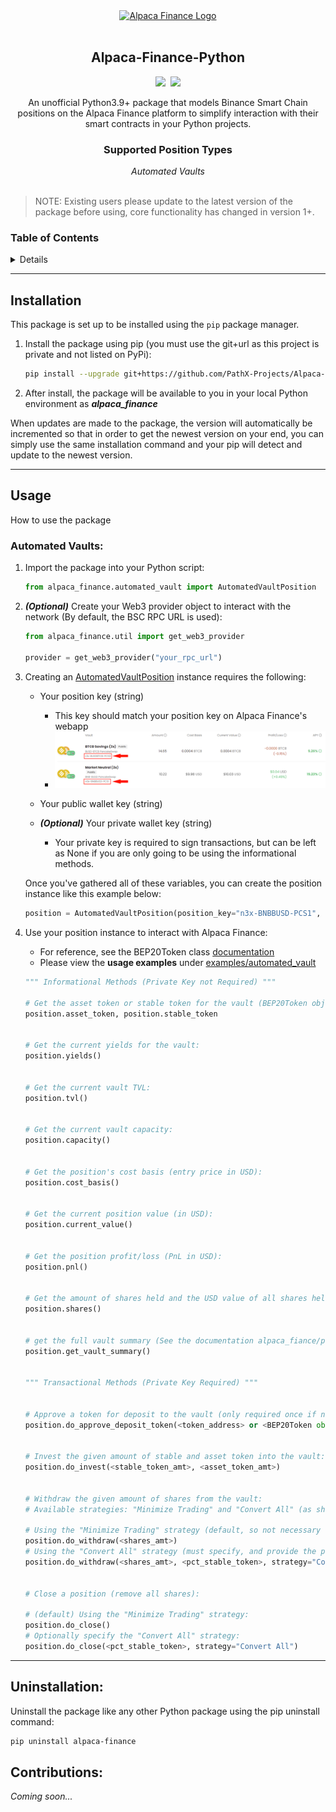 
<!-- PROJECT HEADER -->
<div align="center">
  <a href ="https://www.alpacafinance.org//"><img src="https://pbs.twimg.com/profile_images/1481749291379081217/KGzK2UQS_400x400.png" alt="Alpaca Finance Logo" height="200"></a>
  <br></br>
  <h2 align="center"><strong>Alpaca-Finance-Python</strong></h2>
  <img src="https://img.shields.io/badge/Python-3.9%2B-yellow"/>&nbsp&nbsp<img src="https://img.shields.io/badge/Supported Network-BSC-yellow"></img>
    <p align="center">
        An unofficial Python3.9+ package that models Binance Smart Chain positions on the Alpaca Finance platform to simplify interaction with their smart contracts in your Python projects.
    </p>
    <h3><strong>Supported Position Types</strong></h3>
    <i>Automated Vaults</i><br>
</div>
<br>

> NOTE: Existing users please update to the latest version of the package before using, core functionality has changed in version 1+.

<!-- TABLE OF CONTENTS -->
### Table of Contents
<details>
  <ol>
    <li><a href="#installation">Installation</a></li>
    <li><a href="#usage">Usage</a></li>
    <li><a href="#uninstallation">Uninstallation</a></li>
    <!-- <li><a href="#roadmap">Roadmap</a></li> -->
  </ol>
</details>

___

## Installation

This package is set up to be installed using the `pip` package manager.

1. Install the package using pip (you must use the git+url as this project is private and not listed on PyPi):
    ```bash
    pip install --upgrade git+https://github.com/PathX-Projects/Alpaca-Finance-Python.git
    ```
    <!-- ***Note:*** You may need to provide your git credentials depending on the repository privacy settings. In the event, if you need help generating a personal access token see [here](https://catalyst.zoho.com/help/tutorials/githubbot/generate-access-token.html) -->

2. After install, the package will be available to you in your local Python environment as ***alpaca_finance***

When updates are made to the package, the version will automatically be incremented so that in order to get the newest version on your end, you can simply use the same installation command and your pip will detect and update to the newest version.

___

## Usage

How to use the package

### Automated Vaults:

1. Import the package into your Python script:
    ```python
    from alpaca_finance.automated_vault import AutomatedVaultPosition
    ```

2. ***(Optional)*** Create your Web3 provider object to interact with the network (By default, the BSC RPC URL is used):
    ```python
    from alpaca_finance.util import get_web3_provider

    provider = get_web3_provider("your_rpc_url")
    ```

3. Creating an [AutomatedVaultPosition](alpaca_finance/automated_vault/positions.py) instance requires the following:
    - Your position key (string)
        - This key should match your position key on Alpaca Finance's webapp
        - ![demo](img/demo.png)
  
    - Your public wallet key (string)

    - ***(Optional)*** Your private wallet key (string)
        - Your private key is required to sign transactions, but can be left as None if you are only going to be using the informational methods.

    Once you've gathered all of these variables, you can create the position instance like this example below:
    ```python
    position = AutomatedVaultPosition(position_key="n3x-BNBBUSD-PCS1", owner_wallet_address="0x...", owner_private_key="123abc456efg789hij...")
    ```
4. Use your position instance to interact with Alpaca Finance:
    - For reference, see the BEP20Token class [documentation](https://github.com/hschickdevs/Python-BEP20-Token/blob/main/bep20/token.py)
    - Please view the **usage examples** under [examples/automated_vault](examples/automated_vault)
    ```python    
    """ Informational Methods (Private Key not Required) """

    # Get the asset token or stable token for the vault (BEP20Token object)
    position.asset_token, position.stable_token


    # Get the current yields for the vault:
    position.yields()


    # Get the current vault TVL:
    position.tvl()


    # Get the current vault capacity:
    position.capacity()


    # Get the position's cost basis (entry price in USD):
    position.cost_basis()


    # Get the current position value (in USD):
    position.current_value()


    # Get the position profit/loss (PnL in USD):
    position.pnl()


    # Get the amount of shares held and the USD value of all shares held:
    position.shares()


    # get the full vault summary (See the documentation alpaca_fiance/position.py for more details):
    position.get_vault_summary()


    """ Transactional Methods (Private Key Required) """


    # Approve a token for deposit to the vault (only required once if never approved):
    position.do_approve_deposit_token(<token_address> or <BEP20Token object>)


    # Invest the given amount of stable and asset token into the vault:
    position.do_invest(<stable_token_amt>, <asset_token_amt>)


    # Withdraw the given amount of shares from the vault:
    # Available strategies: "Minimize Trading" and "Convert All" (as shown on the webapp)

    # Using the "Minimize Trading" strategy (default, so not necessary to specify strategy):
    position.do_withdraw(<shares_amt>)
    # Using the "Convert All" strategy (must specify, and provide the percentage of stable token to receive):
    position.do_withdraw(<shares_amt>, <pct_stable_token>, strategy="Convert All")  


    # Close a position (remove all shares):

    # (default) Using the "Minimize Trading" strategy:
    position.do_close()
    # Optionally specify the "Convert All" strategy:
    position.do_close(<pct_stable_token>, strategy="Convert All")
    ```

___

## Uninstallation:

Uninstall the package like any other Python package using the pip uninstall command:
```bash
pip uninstall alpaca-finance
```

## Contributions:

*Coming soon...*
